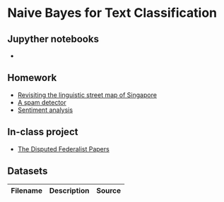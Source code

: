 # Naive Bayes for Text Classification

## Jupyther notebooks

- 
 

## Homework 
- [Revisiting the linguistic street map of Singapore]()
- [A spam detector]()
- [Sentiment analysis]()

## In-class project 
- [The Disputed Federalist Papers]()

## Datasets

Filename | Description |  Source
--- | --- |  --- 

